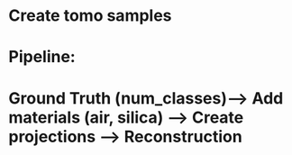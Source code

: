 # Create tomo samples
# Pipeline:
#    Ground Truth (num_classes)-->  Add materials (air, silica) --> Create projections  --> Reconstruction